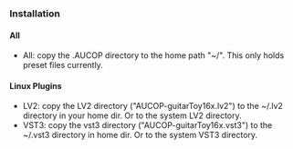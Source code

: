 ### Installation

#### All

- All: copy the .AUCOP directory to the home path "~/". This only holds preset files currently.

#### Linux Plugins

- LV2: copy the LV2 directory ("AUCOP-guitarToy16x.lv2") to the ~/.lv2 directory in your home dir. Or to the system LV2 directory.
- VST3: copy the vst3 directory ("AUCOP-guitarToy16x.vst3") to the ~/.vst3 directory in home dir. Or to the system VST3 directory.
